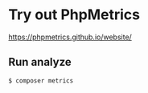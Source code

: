 # Try out PhpMetrics

https://phpmetrics.github.io/website/

## Run analyze

```
$ composer metrics
```
